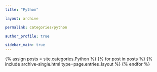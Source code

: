 ```yaml
---
title: "Python"

layout: archive

permalink: categories/python

author_profile: true

sidebar_main: true
---
```


{% assign posts = site.categories.Python %}
{% for post in posts %}
{% include archive-single.html type=page.entries_layout %}
{% endfor %}
